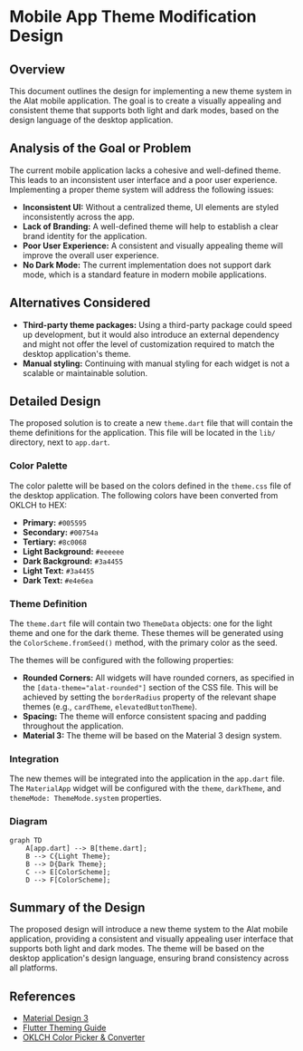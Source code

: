 # Mobile App Theme Modification Design

## Overview

This document outlines the design for implementing a new theme system in the Alat mobile application. The goal is to create a visually appealing and consistent theme that supports both light and dark modes, based on the design language of the desktop application.

## Analysis of the Goal or Problem

The current mobile application lacks a cohesive and well-defined theme. This leads to an inconsistent user interface and a poor user experience. Implementing a proper theme system will address the following issues:

*   **Inconsistent UI:** Without a centralized theme, UI elements are styled inconsistently across the app.
*   **Lack of Branding:** A well-defined theme will help to establish a clear brand identity for the application.
*   **Poor User Experience:** A consistent and visually appealing theme will improve the overall user experience.
*   **No Dark Mode:** The current implementation does not support dark mode, which is a standard feature in modern mobile applications.

## Alternatives Considered

*   **Third-party theme packages:** Using a third-party package could speed up development, but it would also introduce an external dependency and might not offer the level of customization required to match the desktop application's theme.
*   **Manual styling:** Continuing with manual styling for each widget is not a scalable or maintainable solution.

## Detailed Design

The proposed solution is to create a new `theme.dart` file that will contain the theme definitions for the application. This file will be located in the `lib/` directory, next to `app.dart`.

### Color Palette

The color palette will be based on the colors defined in the `theme.css` file of the desktop application. The following colors have been converted from OKLCH to HEX:

*   **Primary:** `#005595`
*   **Secondary:** `#00754a`
*   **Tertiary:** `#8c0068`
*   **Light Background:** `#eeeeee`
*   **Dark Background:** `#3a4455`
*   **Light Text:** `#3a4455`
*   **Dark Text:** `#e4e6ea`

### Theme Definition

The `theme.dart` file will contain two `ThemeData` objects: one for the light theme and one for the dark theme. These themes will be generated using the `ColorScheme.fromSeed()` method, with the primary color as the seed.

The themes will be configured with the following properties:

*   **Rounded Corners:** All widgets will have rounded corners, as specified in the `[data-theme="alat-rounded"]` section of the CSS file. This will be achieved by setting the `borderRadius` property of the relevant shape themes (e.g., `cardTheme`, `elevatedButtonTheme`).
*   **Spacing:** The theme will enforce consistent spacing and padding throughout the application.
*   **Material 3:** The theme will be based on the Material 3 design system.

### Integration

The new themes will be integrated into the application in the `app.dart` file. The `MaterialApp` widget will be configured with the `theme`, `darkTheme`, and `themeMode: ThemeMode.system` properties.

### Diagram

```mermaid
graph TD
    A[app.dart] --> B[theme.dart];
    B --> C{Light Theme};
    B --> D{Dark Theme};
    C --> E[ColorScheme];
    D --> F[ColorScheme];
```

## Summary of the Design

The proposed design will introduce a new theme system to the Alat mobile application, providing a consistent and visually appealing user interface that supports both light and dark modes. The theme will be based on the desktop application's design language, ensuring brand consistency across all platforms.

## References

*   [Material Design 3](https://m3.material.io/)
*   [Flutter Theming Guide](https://flutter.dev/docs/cookbook/design/themes)
*   [OKLCH Color Picker & Converter](https://oklch.com/)
